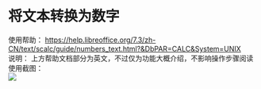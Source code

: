 # 将文本转换为数字  
使用帮助： https://help.libreoffice.org/7.3/zh-CN/text/scalc/guide/numbers_text.html?&DbPAR=CALC&System=UNIX  
说明： 上方帮助文档部分为英文，不过仅为功能大概介绍，不影响操作步骤阅读  
使用截图：  
![](https://github.com/GICEGreenIce/WORK-PLCT20221009-15/blob/main/Calc/screenshots/%E6%96%87%E6%9C%AC%E6%95%B0%E5%AD%97%E5%8C%96.jpeg)  
